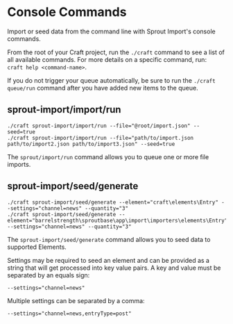 # Console Commands

Import or seed data from the command line with Sprout Import's console commands.

From the root of your Craft project, run the `./craft` command to see a list of all available commands. For more details on a specific command, run: ` craft help <command-name>`.

If you do not trigger your queue automatically, be sure to run the `./craft queue/run` command after you have added new items to the queue.


## sprout-import/import/run

```
./craft sprout-import/import/run --file="@root/import.json" --seed=true
./craft sprout-import/import/run --file="path/to/import.json path/to/import2.json path/to/import3.json" --seed=true
```

The `sprout/import/run` command allows you to queue one or more file imports. 

## sprout-import/seed/generate

```
./craft sprout-import/seed/generate --element="craft\elements\Entry" --settings="channel=news" --quantity="3"
./craft sprout-import/seed/generate --element="barrelstrength\sproutbase\app\import\importers\elements\Entry" --settings="channel=news" --quantity="3"
```

The `sprout-import/seed/generate` command allows you to seed data to supported Elements.

Settings may be required to seed an element and can be provided as a string that will get processed into key value pairs. A key and value must be separated by an equals sign:
 
 ```
 --settings="channel=news"
 ```
 
 Multiple settings can be separated by a comma: 
 
 ```
 --settings="channel=news,entryType=post"
 ```
